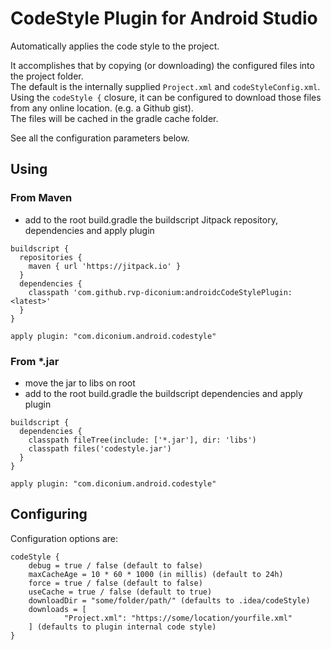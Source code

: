 # CodeStyle Plugin for Android Studio

Automatically applies the code style to the project.

It accomplishes that by copying (or downloading) the configured files into the project folder.  
The default is the internally supplied `Project.xml` and `codeStyleConfig.xml`.  
Using the `codeStyle {` closure, it can be configured to download those files from any online location.
 (e.g. a Github gist).  
 The files will be cached in the gradle cache folder.
 
See all the configuration parameters below.  

## Using

### From Maven
- add to the root build.gradle the buildscript Jitpack repository, dependencies and apply plugin
```
buildscript {
  repositories {
    maven { url 'https://jitpack.io' }
  }
  dependencies {
    classpath 'com.github.rvp-diconium:androidcCodeStylePlugin:<latest>'
  }
}

apply plugin: "com.diconium.android.codestyle"
```

### From *.jar
- move the jar to libs on root
- add to the root build.gradle the buildscript dependencies and apply plugin
```
buildscript {
  dependencies {
    classpath fileTree(include: ['*.jar'], dir: 'libs')
    classpath files('codestyle.jar')
  }
}

apply plugin: "com.diconium.android.codestyle"
```

## Configuring

Configuration options are:
```
codeStyle {
    debug = true / false (default to false)
    maxCacheAge = 10 * 60 * 1000 (in millis) (default to 24h)
    force = true / false (default to false)
    useCache = true / false (default to true)
    downloadDir = "some/folder/path/" (defaults to .idea/codeStyle)
	downloads = [
			"Project.xml": "https://some/location/yourfile.xml"
	] (defaults to plugin internal code style)
}
```
